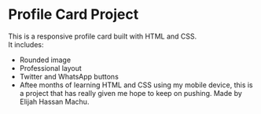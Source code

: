 # Profile Card Project

This is a responsive profile card built with HTML and CSS.  
It includes:
- Rounded image
- Professional layout
- Twitter and WhatsApp buttons
- Aftee months of learning HTML and CSS using my mobile device, this is a project that has really given me hope to keep on pushing.
Made by Elijah Hassan Machu.
